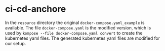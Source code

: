 # ci-cd-anchore

In the `resource` directory the original `docker-compose.yaml_example` is available. The file `docker-compose.yaml` is the modified version, which is used by `kompose --file docker-compose.yaml convert` to create the kubernetes yaml files. The generated kubernetes yaml files are modified for our setup. 